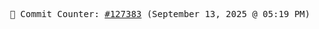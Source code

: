<p align="center">
    <samp>
        📮 Commit Counter: <a href="https://github.com/Javascript-void0/Javascript-void0/commits/main">#127383</a> (September 13, 2025 @ 05:19 PM)
    </samp>
</p>